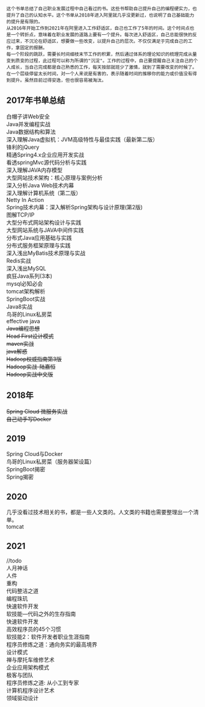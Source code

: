     这个书单总结了自己职业发展过程中自己看过的书。这些书帮助自己提升自己的编程硬实力，也提升了自己的认知水平。这个书单从2018年进入阿里就几乎没更新过，也说明了自己基础能力的提升是有限的。
    从2016年开始工作到2021年在阿里进入工作舒适区，自己也工作了5年的时间。这个时间点也是一个转折点，意味着在职业发展的道路上要有一个提升。每次进入舒适区，自己总能很快的反应过来，不沉沦在舒适区，想要做一些改变，以提升自己的层次。不仅仅满足于完成自己的工作，拿固定的报酬。  
    每一个阶段的跳跃，需要长时间细枝末节工作的积累，然后通过体系的理论知识的梳理完成从量变到质变的过程，此过程可以称为所谓的"沉淀"。工作的过程中，自己要提醒自己关注自己的个人成长，当自己完成都是自己熟悉的工作，每天按部就班少了激情，就到了需要改变的时候了。在一个层级停留太长时间，对一个人来说是有害的，表示随着时间的推移你的能力或价值没有得到提升。虽然目前过得安逸，但也很容易被淘汰。

2017年书单总结
--
白帽子讲Web安全  
Java并发编程实战    
Java数据结构和算法  
深入理解Java虚拟机：JVM高级特性与最佳实践（最新第二版）  
锋利的jQuery  
精通Spring4.x企业应用开发实战  
看透springMvc源代码分析与实践  
深入理解JAVA内存模型    
大型网站技术架构：核心原理与案例分析  
深入分析Java Web技术内幕  
深入理解计算机系统（第二版）  
Netty In Action    
Spring技术内幕：深入解析Spring架构与设计原理(第2版)  
图解TCP/IP  
大型分布式网站架构设计与实践  
大型网站系统与JAVA中间件实践  
分布式Java应用基础与实践  
分布式服务框架原理与实践  
深入浅出MyBatis技术原理与实战  
Redis实战  
深入浅出MySQL  
疯狂Java系列(3本)  
mysql必知必会  
tomcat架构解析  
SpringBoot实战  
Java8实战  
鸟哥的Linux私房菜  
effective java  
~~Java编程思想  
Head First设计模式  
maven实战    
java解惑  
Hadoop权威指南第3版  
Hadoop实战-陆嘉恒  
Hadoop实战中文版~~  

2018年
--
~~Spring Cloud 微服务实战  
自己动手写Docker~~

2019
--
Spring Cloud与Docker  
鸟哥的Linux私房菜（服务器架设篇）  
SpringBoot揭密  
Spring揭密  

2020
--
几乎没看过技术相关的书，都是一些人文类的。人文类的书籍也需要整理出一个清单。  
tomcat

2021
--
//todo  
人月神话  
人件  
重构  
代码整洁之道  
编程珠玑  
快速软件开发  
软技能—代码之外的生存指南  
快速软件开发  
高效程序员的45个习惯  
软技能2：软件开发者职业生涯指南  
程序员修炼之道：通向务实的最高境界  
设计模式  
禅与摩托车维修艺术  
企业应用架构模式  
极客与团队  
程序员修炼之道: 从小工到专家  
计算机程序设计艺术  
领域驱动设计  

